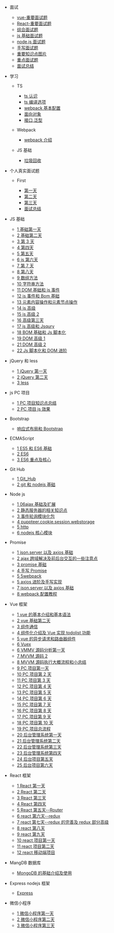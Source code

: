 <!-- docs/_sidebar.md -->
<!-- 侧边栏配置,相当于设置对应的路径,侧边栏就会进行显示 -->

<!-- -[首页](zh-cn/)

&nbsp;&nbsp;&nbsp; # [首页](zh-cn/)

- **分隔 2：**
<p marginLeft="100px">12321</p>

## Header

- [指南](test1/7.3) -[首页](zh-cn/) -->

- 面试

  - [vue-重要面试题](面试/Vue/vue.md)
  - [React-重要面试题](面试/React/react.md)
  - [综合面试题](面试/综合面试题/js-高级.md)
  - [js 基础面试题](面试/Js基础/js.md)
  - [node.js 面试题](面试/NodeJs/nodejs.md)
  - [手写面试题](面试/笔试手写题/code.md)
  - [重要知识点图片](面试/重要知识点图片/重要图片.md)
  - [重点面试题](面试/重点面试题/重点面试题.md)
  - [面试总结](面试/面试总结/面试总结.md)

- 学习

  - TS

    - [ts 认识](学习/TS/ts认识.md)
    - [ts 编译选项](学习/TS/ts编译选项.md)
    - [webpack 基本配置](学习/TS/webpack基本配置.md)
    - [面向对象](学习/TS/面向对象.md)
    - [接口,泛型](学习/TS/接口,泛型.md)

  - Webpack

    - [webpack 介绍](学习/webpack/webpack介绍.md)

  - JS 基础

    - [垃圾回收](学习/JS基础/垃圾回收.md)

- 个人真实面试题

  - First

    - [第一天](个人真实面试/first/第一天.md)
    - [第二天](个人真实面试/first/第二天.md)
    - [第三天](个人真实面试/first/第三天.md)
    - [面试总结](个人真实面试/first/面试总结.md)

- JS 基础

  - [1 基础第一天](个人笔记/JS/7.1js第一天.md)
  - [2 基础第二天](个人笔记/JS/7.3js基础第二天.md)
  - [3 第 3 天](个人笔记/JS/7.4js第3天.md)
  - [4 第四天](个人笔记/JS/7.6js第四天.md)
  - [5 第五天](个人笔记/JS/7.7js第五天.md)
  - [6 js 第六天](个人笔记/JS/7.8js第六天.md)
  - [7 第 7 天](个人笔记/JS/7.10js第7天.md)
  - [8 第八天](个人笔记/JS/7.11js第八天.md)
  - [9 数组方法](个人笔记/JS/数组方法.md)
  - [10 字符串方法](个人笔记/JS/字符串方法.md)
  - [11 DOM 基础和 js 事件](个人笔记/JS/10DOM基础和js事件.md)
  - [12 js 事件和 Bom 基础](个人笔记/JS/12js事件和bom基础.md)
  - [13 元素内容操作和元素节点操作](个人笔记/JS/15元素内容操作和元素节点操作.md)
  - [14 js 高级](个人笔记/JS/18js高级.md)
  - [15 js 高级 2](个人笔记/JS/19js高级2.md)
  - [16 高级第三天](个人笔记/JS/20js高级第三天.md)
  - [17 js 高级和 Jsqury](个人笔记/JS/21js高级和Jsqury.md)
  - [18 BOM 基础和 Js 脚本化](个人笔记/JS/BOM基础和js脚本化.md)
  - [19 DOM 高级 1](个人笔记/JS/DOM1高级.md)
  - [21 DOM 高级 2](个人笔记/JS/DOM2高级.md)
  - [22 Js 脚本化和 DOM 进阶](个人笔记/JS/js脚本化和DOM进阶.md)

- jQuery 和 less

  - [1 jQuery 第一天](个人笔记/jQuery和less/22jQuery第一天.md)
  - [2 jQuery 第二天](个人笔记/jQuery和less/23jQuary第二天.md)
  - [3 less](个人笔记/jQuery和less/24less.md)

- js PC 项目

  - [1 PC 项目知识点总结](个人笔记/PC_Project/知识点总结.md)
  - [2 PC 项目 js 效果](个人笔记/PC_Project/PC项目js效果.md)

- Bootstrap

  - [ 响应式布局和 Bootstrap](个人笔记/Bootstrap/响应式布局和Bootstrap.md)

- ECMAScript

  - [1 ES5 和 ES6 基础](个人笔记/ES5和ES6/ES5和ES6基础.md)
  - [2 ES6](个人笔记/ES5和ES6/ES6.md)
  - [3 ES6 重点及核心](个人笔记/ES5和ES6/ES6重点及核心.md)

- Git Hub

  - [1 Git_Hub](个人笔记/Git_Hub/git.md)
  - [2 git 和 nodejs 基础](个人笔记/Git_Hub/git和nodejs基础.md)

- Node js

  - [1 06ajax 基础及扩展](个人笔记/nodeJs/06ajax基础及扩展.md)
  - [2 静态服务器的相关知识点](个人笔记/nodeJs/静态服务器的相关知识点.md)
  - [3 事件轮询模块化包](个人笔记/nodeJs/事件轮询模块化包.md)
  - [4 puppteer.cookie.session.webstorage](个人笔记/nodeJs/puppteer.cookie.session.webstorage.md)
  - [5 http](个人笔记/nodeJs/http.md)
  - [6 nodejs 核心模块](个人笔记/nodeJs/nodejs核心模块.md)

- Promise

  - [1 json.server 以及 axios 基础](个人笔记/Promise/json.server以及axios基础.md)
  - [2 ajax 跨域解决及前后台交互的一些注意点](个人笔记/Promise/2.ajax跨域解决及前后台交互的一些注意点.md)
  - [3 promise 基础](个人笔记/Promise/3.promise基础.md)
  - [4 手写 Promise](个人笔记/Promise/4.手写Promise.md)
  - [5 5webpack](个人笔记/Promise/5webpack.md)
  - [5 axios 进阶及手写实现](个人笔记/Promise/axios进阶及手写实现.md)
  - [7 json.server 以及 axios 基础](个人笔记/Promise/json.server以及axios基础.md)
  - [8 webpack 配置教程](个人笔记/Promise/webpack配置教程.md)

- Vue 框架

  - [1 vue 的基本介绍和基本语法](个人笔记/Vue/1.vue的基本介绍和基本语法.md)
  - [2 vue 基础第二天](个人笔记/Vue/vue基础第二天.md)
  - [3 组件通信](个人笔记/Vue/组件通信.md)
  - [4 组件化介绍及 Vue 实现 todolist 功能](个人笔记/Vue/组件化介绍及Vue实现todolist功能.md)
  - [5 vue 的异步请求和路由器组件](个人笔记/Vue/vue的异步请求和路由器组件.md)
  - [6 Vuex](个人笔记/Vue/Vuex.md)
  - [6 VMMV 源码分析第一天](个人笔记/Vue/VMMV源码分析第一天.md)
  - [7 MVVM 源码 2](个人笔记/Vue/MVVM源码2.md)
  - [8 MVVM 源码执行大概流程和小总结](个人笔记/Vue/MVVM源码执行大概流程和小总结.md)
  - [9 PC 项目第一天](个人笔记/Vue/9PC项目第一天.md)
  - [10 PC 项目第 2 天](个人笔记/Vue/PC项目第2天.md)
  - [11 PC 项目第 3 天](个人笔记/Vue/PC项目第3天.md)
  - [12 PC 项目第 4 天](个人笔记/Vue/PC项目第4天.md)
  - [13 PC 项目第 5 天](个人笔记/Vue/13PC项目第5天.md)
  - [14 PC 项目第 6 天](个人笔记/Vue/14PC项目第6天.md)
  - [15 PC 项目第 7 天](个人笔记/Vue/PC项目第7天.md)
  - [16 PC 项目第 8 天](个人笔记/Vue/16PC项目第8天.md)
  - [17 PC 项目第 9 天](个人笔记/Vue/17PC项目第9天.md)
  - [18 PC 项目第 10 天](个人笔记/Vue/18PC项目第10天.md)
  - [19 PC 项目总流程](个人笔记/Vue/PC项目流程.md)
  - [20 后台管理系统第一天](个人笔记/Vue/19后台管理系统第一天.md)
  - [21 后台管理系统第二天](个人笔记/Vue/20后台管理系统第二天.md)
  - [22 后台管理系统第三天](个人笔记/Vue/21.后台管理系统第三天.md)
  - [23 后台管理系统第四天](个人笔记/Vue/22后台管理系统第四天.md)
  - [24 后台项目第五天](个人笔记/Vue/23后台项目第五天.md)
  - [25 后台项目第六天](个人笔记/Vue/24后台项目第六天.md)

- React 框架

  - [1 React 第一天](个人笔记/React/1React第一天.md)
  - [2 React 第二天](个人笔记/React/2React第二天.md)
  - [3 React 第三天](个人笔记/React/3React第三天.md)
  - [4 React 第四天](个人笔记/React/4React第四天.md)
  - [5 React 第五天--Router](<个人笔记/React/5React第5天(Router).md>)
  - [6 react 第六天--redux](<个人笔记/React/6react第六天(redux).md>)
  - [7 react 第七天--redux 的完善及 redux 部分高级](<个人笔记/React/7react第七天(redux的完善及redux部分高级).md>)
  - [8 react 第八天](个人笔记/React/8react第八天.md)
  - [9 react 第九天](个人笔记/React/9react第九天.md)
  - [10 react 项目第一天](个人笔记/React/10react项目第一天.md)
  - [11 react 项目第二天](个人笔记/React/11react项目第二天.md)
  - [12 react 移动端项目](个人笔记/React/12react移动端项目.md)

- MangDB 数据库

  - [MongoDB 的基础介绍及使用](个人笔记/MangDb/1MongoDB的基础介绍及使用.md)

- Express nodejs 框架

  - [Express](个人笔记/Express/Express.md)

- 微信小程序

  - [1 微信小程序第一天](个人笔记/微信小程序/1微信小程序第一天.md)
  - [2 微信小程序第二天](个人笔记/微信小程序/2微信小程序第二天.md)
  - [3 微信小程序第三天](个人笔记/微信小程序/3微信小程序项目.md)
  <!-- 🐮 -->
